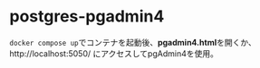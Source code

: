 # postgres-pgadmin4

`docker compose up`でコンテナを起動後、**pgadmin4.html**を開くか、 http://localhost:5050/ にアクセスしてpgAdmin4を使用。